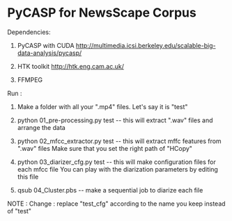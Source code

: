 # PyCASP for NewsScape Corpus

Dependencies:
1. PyCASP with CUDA 
http://multimedia.icsi.berkeley.edu/scalable-big-data-analysis/pycasp/

2. HTK toolkit 
http://htk.eng.cam.ac.uk/

3. FFMPEG

Run :

1. Make a folder with all your ".mp4" files. Let's say it is "test"

2. python 01_pre-processing.py test -- this will extract ".wav" files and arrange the data

3. python 02_mfcc_extractor.py test -- this will extract mffc features from ".wav" files
Make sure that you set the right path of "HCopy"

4. python 03_diarizer_cfg.py test -- this will make configuration files for each mfcc file
You can play with the diarization parameters by editing this file

5. qsub 04_Cluster.pbs -- make a sequential job to diarize each file

NOTE : Change : replace "test_cfg" according to the name you keep instead of "test" 
